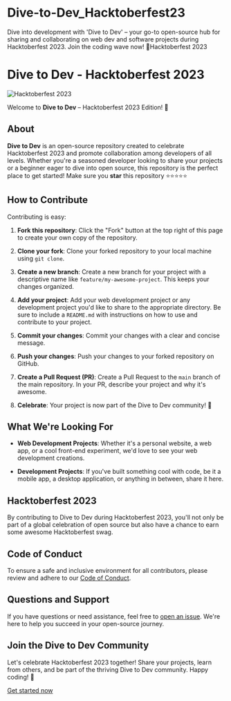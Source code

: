 # Dive-to-Dev_Hacktoberfest23
Dive into development with 'Dive to Dev' – your go-to open-source hub for sharing and collaborating on web dev and software projects during Hacktoberfest 2023. Join the coding wave now! 🚀Hacktoberfest 2023
# Dive to Dev - Hacktoberfest 2023

![Hacktoberfest 2023](https://img.shields.io/badge/Hacktoberfest-2023-brightgreen)

Welcome to **Dive to Dev** – Hacktoberfest 2023 Edition! 🚀

## About

**Dive to Dev** is an open-source repository created to celebrate Hacktoberfest 2023 and promote collaboration among developers of all levels. Whether you're a seasoned developer looking to share your projects or a beginner eager to dive into open source, this repository is the perfect place to get started! Make sure you **star** this repository ⭐⭐⭐⭐⭐

## How to Contribute

Contributing is easy:

1. **Fork this repository**: Click the "Fork" button at the top right of this page to create your own copy of the repository.

2. **Clone your fork**: Clone your forked repository to your local machine using `git clone`.

3. **Create a new branch**: Create a new branch for your project with a descriptive name like `feature/my-awesome-project`. This keeps your changes organized.

4. **Add your project**: Add your web development project or any development project you'd like to share to the appropriate directory. Be sure to include a `README.md` with instructions on how to use and contribute to your project.

5. **Commit your changes**: Commit your changes with a clear and concise message.

6. **Push your changes**: Push your changes to your forked repository on GitHub.

7. **Create a Pull Request (PR)**: Create a Pull Request to the `main` branch of the main repository. In your PR, describe your project and why it's awesome.

8. **Celebrate**: Your project is now part of the Dive to Dev community! 🎉

## What We're Looking For

- **Web Development Projects**: Whether it's a personal website, a web app, or a cool front-end experiment, we'd love to see your web development creations.

- **Development Projects**: If you've built something cool with code, be it a mobile app, a desktop application, or anything in between, share it here.

## Hacktoberfest 2023

By contributing to Dive to Dev during Hacktoberfest 2023, you'll not only be part of a global celebration of open source but also have a chance to earn some awesome Hacktoberfest swag.

## Code of Conduct

To ensure a safe and inclusive environment for all contributors, please review and adhere to our [Code of Conduct](CODE_OF_CONDUCT.md).

## Questions and Support

If you have questions or need assistance, feel free to [open an issue](https://github.com/your-username/dive-to-dev/issues). We're here to help you succeed in your open-source journey.

## Join the Dive to Dev Community

Let's celebrate Hacktoberfest 2023 together! Share your projects, learn from others, and be part of the thriving Dive to Dev community. Happy coding! 🌟

[Get started now](#)
